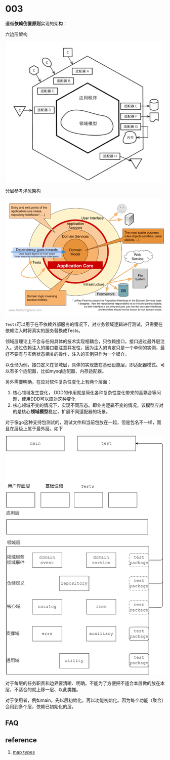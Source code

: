 # 003

遵循**依赖倒置原则**实现的架构：

六边形架构



![six](image/six.png)







分层参考洋葱架构

![onion](image/onion.png)



`Tests`可以用于在不依赖外部服务的情况下，对业务领域逻辑进行测试，只需要在依赖注入时将真实的服务替换成Tests。

领域层理论上不会与任何具体的技术实现相耦合，只依赖接口，接口通过最外层注入。通过依赖注入的接口要注意并发性，因为注入的肯定只是一个单例的实例，最好不要有与实例状态相关的操作，注入的实例只作为一个媒介。

以仓储为例，接口定义在领域层，具体的实现放在基础设施层，即适配器模式。可以有多个适配器，比如mysql适配器、内存适配器。

另外需要明确，在应对软件复杂性变化上有两个层面：

1. 核心领域发生变化， DDD的作用就是简化各种复杂性变化带来的高耦合等问题，使用DDD可以应对这种变化
2. 核心领域不变的情况下，实现不同形态。即业务逻辑不变的情况，该模型应对的是核心**领域模型**稳定，扩展不同适配器的场景。



对于像go这种支持包测试的，测试文件和当前包放在一起，但是包名不一样，而且在层级上属于最外层。如下

![hierarchy](image/hierarchy.drawio.png)



对于每层的任务职责和边界要清晰、明确。不能为了方便把不适合本层做的放在本层，不适合的就上移一层、以此类推。



对于使用者，例如main，先以层初始化，再以功能初始化。因为每个功能（聚合）会用到多个层，依赖已初始化的层。







## FAQ





## reference

1. [map types](https://golang.google.cn/ref/spec#Map_types)
